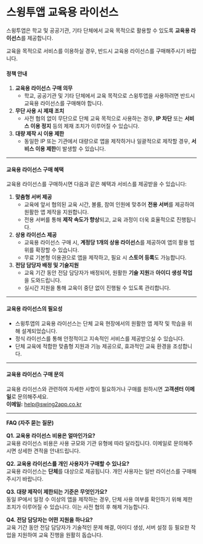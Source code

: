 # 스윙투앱 교육용 라이선스

스윙투앱은 학교 및 공공기관, 기타 단체에서 교육 목적으로 활용할 수 있도록 **교육용 라이선스**를 제공합니다.&#x20;

교육을 목적으로 서비스를 이용하실 경우, 반드시 교육용 라이선스를 구매해주시기 바랍니다.



#### **정책 안내**

1. **교육용 라이선스 구매 의무**
   * 학교, 공공기관 및 기타 단체에서 교육 목적으로 스윙투앱을 사용하려면 반드시 교육용 라이선스를 구매해야 합니다.
2. **무단 사용 시 제재 조치**
   * 사전 협의 없이 무단으로 단체 교육 목적으로 사용하는 경우, **IP 차단** 또는 **서비스 이용 정지** 등의 제재 조치가 이루어질 수 있습니다.
3. **대량 제작 시 이용 제한**
   * 동일한 IP 또는 기관에서 대량으로 앱을 제작하거나 일괄적으로 제작할 경우, **서비스 이용 제한**이 발생할 수 있습니다.

***

#### **교육용 라이선스 구매 혜택**

교육용 라이선스를 구매하시면 다음과 같은 혜택과 서비스를 제공받을 수 있습니다:

1. **맞춤형 서버 제공**
   * 교육에 앞서 협의된 교육 시간, 볼륨, 참여 인원에 맞추어 **전용 서버**를 제공하여 원활한 앱 제작을 지원합니다.
   * 전용 서버를 통해 **제작 속도가 향상**되고, 교육 과정이 더욱 효율적으로 진행됩니다.
2. **상용 라이선스 제공**
   * 교육용 라이선스 구매 시, **계정당 1개의 상용 라이선스**를 제공하여 앱의 활용 범위를 확장할 수 있습니다.
   * 무료 기본형 이용권으로 앱을 제작하고, 필요 시 **스토어 등록**도 가능합니다.
3. **전담 담당자 배정 및 기술지원**
   * 교육 기간 동안 전담 담당자가 배정되어, 원활한 **기술 지원**과 **아이디 생성 작업**을 도와드립니다.
   * 실시간 지원을 통해 교육이 중단 없이 진행될 수 있도록 관리합니다.

***

#### **교육용 라이선스의 필요성**

* 스윙투앱의 교육용 라이선스는 단체 교육 현장에서의 원활한 앱 제작 및 학습을 위해 설계되었습니다.
* 정식 라이선스를 통해 안정적이고 지속적인 서비스를 제공받으실 수 있습니다.
* 단체 교육에 적합한 맞춤형 지원과 기능 제공으로, 효과적인 교육 환경을 조성합니다.

***

#### **교육용 라이선스 구매 문의**

교육용 라이선스와 관련하여 자세한 사항이 필요하거나 구매를 원하시면 **고객센터 이메일**로 문의해주세요.\
**이메일:** help@swing2app.co.kr

***

**FAQ (자주 묻는 질문)**

**Q1. 교육용 라이선스 비용은 얼마인가요?**\
교육용 라이선스 비용은 사용 규모와 기관 유형에 따라 달라집니다. 이메일로 문의해주시면 상세한 견적을 안내드립니다.

**Q2. 교육용 라이선스를 개인 사용자가 구매할 수 있나요?**\
교육용 라이선스는 **단체**를 대상으로 제공됩니다. 개인 사용자는 일반 라이선스를 구매해주시기 바랍니다.

**Q3. 대량 제작이 제한되는 기준은 무엇인가요?**\
동일 IP에서 일정 수 이상의 앱을 제작하는 경우, 단체 사용 여부를 확인하기 위해 제한 조치가 이루어질 수 있습니다. 이는 사전 협의 후 해제 가능합니다.

**Q4. 전담 담당자는 어떤 지원을 하나요?**\
교육 기간 동안 전담 담당자가 기술적인 문제 해결, 아이디 생성, 서버 설정 등 필요한 작업을 지원하여 교육 진행을 원활히 돕습니다.

